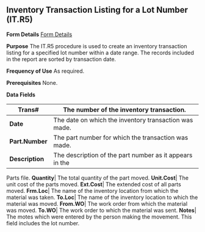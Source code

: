 ## Inventory Transaction Listing for a Lot Number (IT.R5)
<PageHeader />

**Form Details**
[Form Details](../IT-R5-1/README.md)

**Purpose**
The IT.R5 procedure is used to create an inventory transaction listing for a
specified lot number within a date range. The records included in the report
are sorted by transaction date.

**Frequency of Use**
As required.

**Prerequisites**
None.

**Data Fields**

| **Trans#**      | The number of the inventory transaction.                |
| --------------- | ------------------------------------------------------- |
| **Date**        | The date on which the inventory transaction was made.   |
| **Part.Number** | The part number for which the transaction was made.     |
| **Description** | The description of the part number as it appears in the |
Parts file.
**Quantity**|  The total quantity of the part moved.
**Unit.Cost**|  The unit cost of the parts moved.
**Ext.Cost**|  The extended cost of all parts moved.
**Frm.Loc**|  The name of the inventory location from which the material was
taken.
**To.Loc**|  The name of the inventory location to which the material was
moved.
**From.WO**|  The work order from which the material was moved.
**To.WO**|  The work order to which the material was sent.
**Notes**|  The motes which were entered by the person making the movement.
This field includes the lot number.

<badge text= "Version 8.10.57 " vertical="middle" />

<PageFooter />
